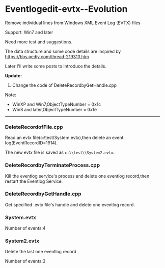# Eventlogedit-evtx--Evolution
Remove individual lines from Windows XML Event Log (EVTX) files

Support: Win7 and later

Need more test and suggestions.

The data structure and some code details are inspired by https://bbs.pediy.com/thread-219313.htm

Later I'll write some posts to introduce the details.


**Update:**

1. Change the code of DeleteRecordbyGetHandle.cpp

Note:

- WinXP and Win7,ObjectTypeNumber = 0x1c
- Win8 and later,ObjectTypeNumber = 0x1e

---

### DeleteRecordofFile.cpp

Read an evtx file(c:\\test\\System.evtx),then delete an event log(EventRecordID=1914).

The new evtx file is saved as `c:\\test\\System2.evtx`.

### DeleteRecordbyTerminateProcess.cpp

Kill the eventlog service's process and delete one eventlog record,then restart the Eventlog Service.

### DeleteRecordbyGetHandle.cpp

Get specified .evtx file's handle and delete one eventlog record.

### System.evtx

Number of events:4

### System2.evtx

Delete the last one eventlog record

Number of events:3
